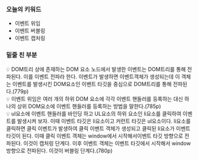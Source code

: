 ### 오늘의 키워드

- 이벤트 위임
- 이벤트 버블링
- 이벤트 캡처링

### 밑줄 친 부분

<aside>
💡 DOM트리 상에 존재하는 DOM 요소 노드에서 발생한 이벤트는 DOM트리를 통해 전파된다. 이를 이벤트 전파라 한다. 이벤트가 발생하면 이벤트객체가 생성되는데 이 객체는 이벤트를 발생시킨 DOM요소인 이벤트 타깃을 중심으로 DOM트리를 통해 전파된다.(779p)

</aside>

<aside>
💡 이벤트 위임은 여러 개의 하위 DOM 요소에 각각 이벤트 핸들러를 등록하는 대신 하나의 상위 DOM요소에 이벤트 핸들러를 등록하는 방법을 말한다.(785p)

</aside>

<aside>
💡 ul요소에 이벤트 핸들러를 바인딩 하고 UL요소의 하위 요소인 li요소를 클릭하여 이벤트를 발생시켜 보자. 이때 이벤트 타깃은 li요소이고 커런트 타깃은 ul요소이다. li요소를 클릭하면 클릭 이벤트가 발생하여 클릭 이벤트 객체가 생성되고 클릭된 li요소가 이벤트 타깃이 된다. 이때 클릭 이벤트 객체는 window에서 시작해서이벤트 타깃 방향으로 전파된다. 이것이 캡처링 단계다. 이후 이벤트 객체는 이벤트 타깃에서 시작해서 window방향으로 전파된다. 이것이 버블링 단계다.(780p)

</aside>